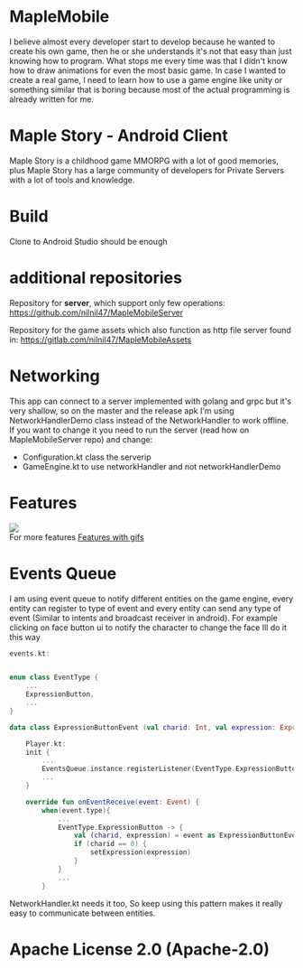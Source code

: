 # MapleMobile
I believe almost every developer start to develop because he wanted to create his own game,
 then he or she understands it's not that easy than just knowing how to program.
 What stops me every time was that I didn't know how to draw animations for even the most basic game.
In case I wanted to create a real game, I need to learn how to use a game engine like unity or something similar that is boring because most of the actual programming is already written for me.

# Maple Story - Android Client
Maple Story is a childhood game MMORPG with a lot of good memories, plus Maple Story has a large community of developers for Private Servers with a lot of tools and knowledge.

# Build
Clone to Android Studio should be enough

# additional repositories

Repository for **server**, which support only few operations: https://github.com/nilnil47/MapleMobileServer

Repository for the game assets which also function as http file server found in: https://gitlab.com/nilnil47/MapleMobileAssets

# Networking
This app can connect to a server implemented with golang and grpc but it's very shallow, so on the master and the release apk I'm using NetworkHandlerDemo class instead of the NetworkHandler to work offline.
If you want to change it you need to run the server (read how on MapleMobileServer repo) and change:
* Configuration.kt class the serverip
* GameEngine.kt to use networkHandler and not networkHandlerDemo


# Features
![](screenshots/moves.gif)  
For more features
[Features with gifs](FEATURES.md)

# Events Queue
I am using event queue to notify different entities on the game engine, every entity can register to type of event and every entity can send any type of event (Similar to intents and broadcast receiver in android).
For example clicking on face button ui to notify the character to change the face Ill do it this way
```kotlin
events.kt:


enum class EventType {
    ...
    ExpressionButton,
    ...
}

data class ExpressionButtonEvent (val charid: Int, val expression: Expression): Event(EventType.ExpressionButton)
```

```kotlin
    Player.kt:
    init {
        ...
        EventsQueue.instance.registerListener(EventType.ExpressionButton, this)
        ...
    }

    override fun onEventReceive(event: Event) {
        when(event.type){
            ...
            EventType.ExpressionButton -> {
                val (charid, expression) = event as ExpressionButtonEvent
                if (charid == 0) {
                    setExpression(expression)
                }
            }
            ...
        }
```
NetworkHandler.kt needs it too, So keep using this pattern makes it really easy to communicate between entities.

# Apache License 2.0 (Apache-2.0)
